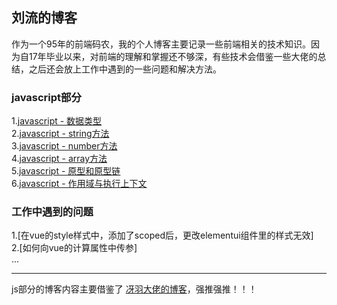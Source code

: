 ## 刘流的博客
作为一个95年的前端码农，我的个人博客主要记录一些前端相关的技术知识。因为自17年毕业以来，对前端的理解和掌握还不够深，有些技术会借鉴一些大佬的总结，之后还会放上工作中遇到的一些问题和解决方法。
### javascript部分
1.[javascript - 数据类型](https://github.com/liuliu1995/blog/issues/1)<br>
2.[javascript - string方法](https://github.com/liuliu1995/blog/issues/2)<br>
3.[javascript - number方法](https://github.com/liuliu1995/blog/issues/3)<br>
4.[javascript - array方法](https://github.com/liuliu1995/blog/issues/4)<br>
5.[javascript - 原型和原型链](https://github.com/liuliu1995/blog/issues/5)<br>
6.[javascript - 作用域与执行上下文](https://github.com/liuliu1995/blog/issues/6)<br>
### 工作中遇到的问题
1.[在vue的style样式中，添加了scoped后，更改elementui组件里的样式无效]<br>
2.[如何向vue的计算属性中传参]<br>
...

---
js部分的博客内容主要借鉴了 [冴羽大佬的博客](https://github.com/mqyqingfeng/Blog)，强推强推！！！
